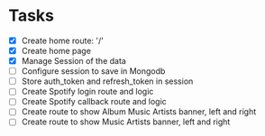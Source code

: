 # Tasks

- [X] Create home route: '/'
- [X] Create home page
- [X] Manage Session of the data
- [ ] Configure session to save in Mongodb
- [ ] Store auth_token and refresh_token in session
- [ ] Create Spotify login route and logic
- [ ] Create Spotify callback route and logic
- [ ] Create route to show Album Music Artists banner, left and right
- [ ] Create route to show Music Artists banner, left and right
